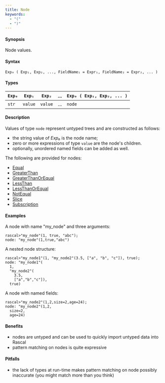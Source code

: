 ```yaml
---
title: Node
keywords:
  - "("
  - ")"
---
```


#### Synopsis

Node values.

#### Syntax

`Exp₀ ( Exp₁, Exp₂, ..., FieldName₁ = Expr₁, FieldName₂ = Expr₂, ... )`

#### Types


|`Exp₀`  | `Exp₁` | `Exp₂` | ... | `Exp₀ ( Exp₁, Exp₂, ... )`  |
| --- | --- | --- | --- | --- |
| `str`      | `value`    | `value`    | ... | `node`                               |


#### Description

Values of type `node` represent untyped trees and are constructed as follows:

* the string value of _Exp₀_ is the node name;
* zero or more expressions of type `value` are the node\'s children.
* optionally, unordered named fields can be added as well.

The following are provided for nodes:
* [Equal](../../../../Rascal/Expressions/Values/Node/Equal/index.md)
* [GreaterThan](../../../../Rascal/Expressions/Values/Node/GreaterThan/index.md)
* [GreaterThanOrEqual](../../../../Rascal/Expressions/Values/Node/GreaterThanOrEqual/index.md)
* [LessThan](../../../../Rascal/Expressions/Values/Node/LessThan/index.md)
* [LessThanOrEqual](../../../../Rascal/Expressions/Values/Node/LessThanOrEqual/index.md)
* [NotEqual](../../../../Rascal/Expressions/Values/Node/NotEqual/index.md)
* [Slice](../../../../Rascal/Expressions/Values/Node/Slice/index.md)
* [Subscription](../../../../Rascal/Expressions/Values/Node/Subscription/index.md)

#### Examples

A node with name "my_node" and three arguments:

```rascal-shell ,continue
rascal>"my_node"(1, true, "abc");
node: "my_node"(1,true,"abc")
```
A nested node structure:

```rascal-shell ,continue
rascal>"my_node1"(1, "my_node2"(3.5, ["a", "b", "c"]), true);
node: "my_node1"(
  1,
  "my_node2"(
    3.5,
    ["a","b","c"]),
  true)
```
A node with named fields:

```rascal-shell ,continue
rascal>"my_node2"(1,2,size=2,age=24);
node: "my_node2"(1,2,
  size=2,
  age=24)
```

#### Benefits

* nodes are untyped and can be used to quickly import untyped data into Rascal
* pattern matching on nodes is quite expressive

#### Pitfalls

* the lack of types at run-time makes pattern matching on node possibly inaccurate (you might match more than you think)


